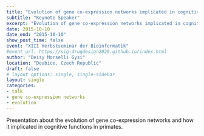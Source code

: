 ```yaml
---
title: "Evolution of gene co-expression networks implicated in cognitive functions in primates"
subtitle: "Keynote Speaker"
excerpt: "Evolution of gene co-expression networks implicated in cognitive functions in primates."
date: 2015-10-10
date_end: "2015-10-10"
show_post_time: false
event: "XIII Herbstseminar der Bioinformatik"
#event_url: https://sig-drugdesign2020.github.io/index.html
author: "Deisy Morselli Gysi"
location: "Doubice, Czech Republic"
draft: false
# layout options: single, single-sidebar
layout: single
categories:
- talk
- gene co-expression networks
- evolution
---
```

  
Presentation about the evolution of gene co-expression networks and how it implicated in cognitive functions in primates.